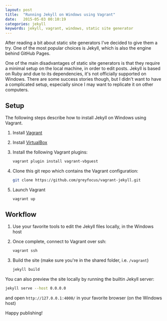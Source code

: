 ```yaml
---
layout: post
title:  "Running Jekyll on Windows using Vagrant"
date:   2015-05-03 00:10:19
categories: jekyll
keywords: jekyll, vagrant, windows, static site generator 
---
```


After reading a bit about static site generators I've decided to give them a
try. One of the most popular choices is Jekyll, which is also the engine behind
GitHub Pages. 

<!-- more -->

One of the main disadvantages of static site generators is that they require a
minimal setup on the local machine, in order to edit posts.  Jekyll is based on
Ruby and due to its dependencies, it's not officially supported on Windows.
There are some success stories though, but I didn't want to have a complicated
setup, especially since I may want to replicate it on other computers. 

## Setup
The following steps describe how to install Jekyll on Windows using Vagrant.

1.  Install [Vagrant](http://www.vagrantup.com/downloads.html) 
2.  Install [VirtualBox](https://www.virtualbox.org/wiki/Downloads) 
3.  Install the following Vagrant plugins:

    ``` bash
    vagrant plugin install vagrant-vbguest 
    ```

4.  Clone this git repo which contains the Vagrant configuration:

    ``` bash
    git clone https://github.com/greyfocus/vagrant-jekyll.git
    ```

5.  Launch Vagrant

	  ``` bash
    vagrant up
	  ``` 

## Workflow
 
1.  Use your favorite tools to edit the Jekyll files locally, in the Windows 
host
2.  Once complete, connect to Vagrant over ssh: 

    ``` bash
    vagrant ssh 
    ```
3.  Build the site (make sure you're in the shared folder, i.e. `/vagrant`) 

    ``` bash
    jekyll build 
    ```

You can also preview the site locally by running the builtin Jekyll server:

``` bash
jekyll serve --host 0.0.0.0
```

and open `http://127.0.0.1:4000/` in your favorite browser (on the Windows host)

Happy publishing!

